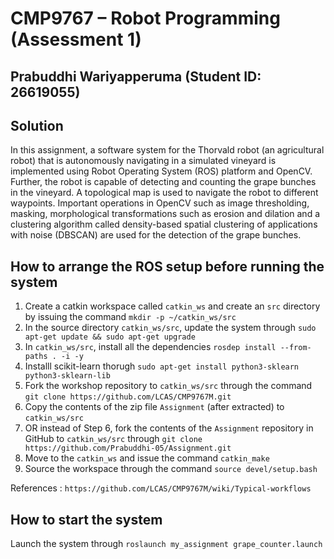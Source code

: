 # CMP9767 – Robot Programming (Assessment 1)
## Prabuddhi Wariyapperuma (Student ID: 26619055)

## Solution
In this assignment, a software system for the Thorvald robot (an agricultural robot) that is autonomously navigating in a simulated vineyard is implemented using Robot Operating System (ROS) platform and OpenCV. Further, the robot is capable of detecting and counting the grape bunches in the vineyard. A topological map is used to navigate the robot to different waypoints. Important operations in OpenCV such as image thresholding, masking, morphological transformations such as erosion and dilation and a clustering algorithm called density-based spatial clustering of applications with noise (DBSCAN) are used for the detection of the grape bunches.     

## How to arrange the ROS setup before running the system
1. Create a catkin workspace called `catkin_ws` and create an `src` directory by issuing the command `mkdir -p ~/catkin_ws/src`
2. In the source directory `catkin_ws/src`, update the system through `sudo apt-get update && sudo apt-get upgrade`
3. In `catkin_ws/src`, install all the dependencies `rosdep install --from-paths . -i -y`
4. Installl scikit-learn thorugh `sudo apt-get install python3-sklearn python3-sklearn-lib`
5. Fork the workshop repository to `catkin_ws/src` through the command `git clone https://github.com/LCAS/CMP9767M.git`
6. Copy the contents of the zip file `Assignment` (after extracted) to `catkin_ws/src`
7. OR instead of Step 6, fork the contents of the `Assignment` repository in GitHub to `catkin_ws/src` through `git clone https://github.com/Prabuddhi-05/Assignment.git`
9. Move to the `catkin_ws` and issue the command `catkin_make` 
10. Source the workspace through the command `source devel/setup.bash`

References : `https://github.com/LCAS/CMP9767M/wiki/Typical-workflows`

## How to start the system
Launch the system through `roslaunch my_assignment grape_counter.launch`
